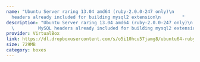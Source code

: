 ```yaml
---
name: "Ubuntu Server raring 13.04 amd64 (ruby-2.0.0-247 only)\n          \n          MySQL
  headers already included for building mysql2 extension\n        "
description: "Ubuntu Server raring 13.04 amd64 (ruby-2.0.0-247 only)\n          <br>\n
  \         MySQL headers already included for building mysql2 extension\n        "
provider: VirtualBox
link: https://dl.dropboxusercontent.com/s/o5i10hcu57jamg8/ubuntu64-ruby2.box
size: 729MB
category: boxes
---
```

